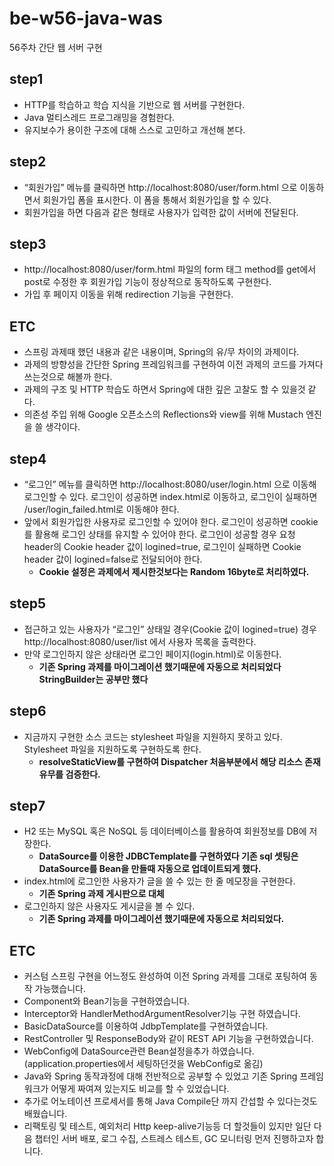 # be-w56-java-was
56주차 간단 웹 서버 구현

## step1
- HTTP를 학습하고 학습 지식을 기반으로 웹 서버를 구현한다.
- Java 멀티스레드 프로그래밍을 경험한다.
- 유지보수가 용이한 구조에 대해 스스로 고민하고 개선해 본다.


## step2
- “회원가입” 메뉴를 클릭하면 http://localhost:8080/user/form.html 으로 이동하면서 회원가입 폼을 표시한다.
  이 폼을 통해서 회원가입을 할 수 있다.
- 회원가입을 하면 다음과 같은 형태로 사용자가 입력한 값이 서버에 전달된다.


## step3
- http://localhost:8080/user/form.html 파일의 form 태그 method를 get에서 post로 수정한 후 회원가입 기능이 정상적으로 동작하도록 구현한다.
- 가입 후 페이지 이동을 위해 redirection 기능을 구현한다.

## ETC
- 스프링 과제때 했던 내용과 같은 내용이며, Spring의 유/무 차이의 과제이다.
- 과제의 방향성을 간단한 Spring 프레임워크를 구현하여 이전 과제의 코드를 가져다 쓰는것으로 해볼까 한다.
- 과제의 구조 및 HTTP 학습도 하면서 Spring에 대한 깊은 고찰도 할 수 있을것 같다.
- 의존성 주입 위해 Google 오픈소스의 Reflections와 view를 위해 Mustach 엔진을 쓸 생각이다.

## step4
- “로그인” 메뉴를 클릭하면 http://localhost:8080/user/login.html 으로 이동해 로그인할 수 있다. 로그인이 성공하면 index.html로 이동하고, 로그인이 실패하면 /user/login_failed.html로 이동해야 한다.
- 앞에서 회원가입한 사용자로 로그인할 수 있어야 한다. 로그인이 성공하면 cookie를 활용해 로그인 상태를 유지할 수 있어야 한다. 로그인이 성공할 경우 요청 header의 Cookie header 값이 logined=true, 로그인이 실패하면 Cookie header 값이 logined=false로 전달되어야 한다.
  - **Cookie 설정은 과제에서 제시한것보다는 Random 16byte로 처리하였다.**

## step5
- 접근하고 있는 사용자가 “로그인” 상태일 경우(Cookie 값이 logined=true) 경우 http://localhost:8080/user/list 에서 사용자 목록을 출력한다.
- 만약 로그인하지 않은 상태라면 로그인 페이지(login.html)로 이동한다.
  - **기존 Spring 과제를 마이그레이션 했기때문에 자동으로 처리되었다 StringBuilder는 공부만 했다**

## step6
- 지금까지 구현한 소스 코드는 stylesheet 파일을 지원하지 못하고 있다. Stylesheet 파일을 지원하도록 구현하도록 한다.
  - **resolveStaticView를 구현하여 Dispatcher 처음부분에서 해당 리소스 존재유무를 검증한다.**

## step7
- H2 또는 MySQL 혹은 NoSQL 등 데이터베이스를 활용하여 회원정보를 DB에 저장한다.
  - **DataSource를 이용한 JDBCTemplate를 구현하였다 기존 sql 셋팅은 DataSource를 Bean을 만들때 자동으로 업데이트되게 했다.**
- index.html에 로그인한 사용자가 글을 쓸 수 있는 한 줄 메모장을 구현한다.
  - **기존 Spring 과제 게시판으로 대체**
- 로그인하지 않은 사용자도 게시글을 볼 수 있다.
  - **기존 Spring 과제를 마이그레이션 했기때문에 자동으로 처리되었다.**

## ETC
- 커스텀 스프링 구현을 어느정도 완성하여 이전 Spring 과제를 그대로 포팅하여 동작 가능했습니다.
- Component와 Bean기능을 구현하였습니다.
- Interceptor와 HandlerMethodArgumentResolver기능 구현 하였습니다.
- BasicDataSource를 이용하여 JdbpTemplate를 구현하였습니다.
- RestController 및 ResponseBody와 같이 REST API 기능을 구현하였습니다.
- WebConfig에 DataSource관련 Bean설정을추가 하였습니다. (application.properties에서 세팅하던것을 WebConfig로 옮김)
- Java와 Spring 동작과정에 대해 전반적으로 공부할 수 있었고 기존 Spring 프레임워크가 어떻게 짜여져 있는지도 비교를 할 수 있었습니다.
- 추가로 어노테이션 프로세서를 통해 Java Compile단 까지 간섭할 수 있다는것도 배웠습니다.
- 리팩토링 및 테스트, 예외처리 Http keep-alive기능등 더 할것들이 있지만 일단 다음 챕터인 서버 배포, 로그 수집, 스트레스 테스트, GC 모니터링 먼저 진행하고자 합니다.